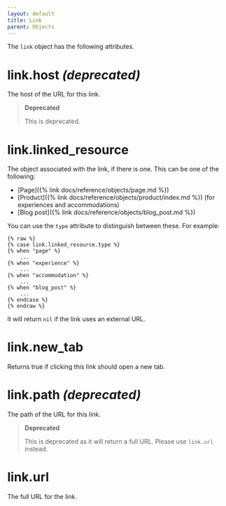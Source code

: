 ```yaml
---
layout: default
title: Link
parent: Objects
---
```


The `link` object has the following attributes.

# link.host _(deprecated)_

The host of the URL for this link.

> **Deprecated**
>
> This is deprecated.

# link.linked_resource

The object associated with the link, if there is one. This can be one of the following:

- [Page]({% link docs/reference/objects/page.md %})
- [Product]({% link docs/reference/objects/product/index.md %}) (for experiences and accommodations)
- [Blog post]({% link docs/reference/objects/blog_post.md %})

You can use the `type` attribute to distinguish between these. For example:

```
{% raw %}
{% case link.linked_resource.type %}
{% when "page" %}
    ...
{% when "experience" %}
    ...
{% when "accommodation" %}
    ...
{% when "blog_post" %}
    ...
{% endcase %}
{% endraw %}
```

It will return `nil` if the link uses an external URL.

# link.new_tab

Returns true if clicking this link should open a new tab.

# link.path _(deprecated)_

The path of the URL for this link.

> **Deprecated**
>
> This is deprecated as it will return a full URL. Please use `link.url` instead.

# link.url

The full URL for the link.
